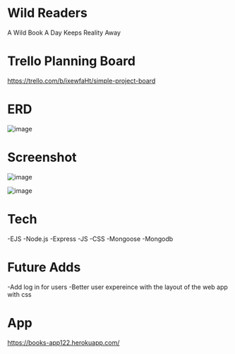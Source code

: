 # Wild Readers
A Wild Book A Day Keeps Reality Away

# Trello Planning Board
https://trello.com/b/ixewfaHt/simple-project-board

# ERD
![image](https://user-images.githubusercontent.com/98067630/167231568-7c420f67-4d6a-4e12-86f1-123b8d0dbb64.png)

# Screenshot 
![image](https://user-images.githubusercontent.com/98067630/167231609-3d66a889-88b1-497d-b470-b5e6c3e5fd16.png)

![image](https://user-images.githubusercontent.com/98067630/167231616-45961090-a875-415c-84c9-eaf4b5fc799d.png)

# Tech
-EJS
-Node.js
-Express
-JS
-CSS
-Mongoose
-Mongodb

# Future Adds
-Add log in for users
-Better user expereince with the layout of the web app with css

# App
https://books-app122.herokuapp.com/
